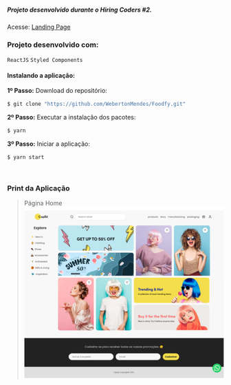 ##### Projeto desenvolvido durante o Hiring Coders #2.

Acesse: <a href="#" target="_blank">Landing Page</a>

### Projeto desenvolvido com:

`ReactJS` `Styled Components`
<br>

#### Instalando a aplicação:

**1º Passo:** Download do repositório:

```sh
$ git clone "https://github.com/WebertonMendes/Foodfy.git"
```

**2º Passo:** Executar a instalação dos pacotes:

```sh
$ yarn
```

**3º Passo:** Iniciar a aplicação:

```sh
$ yarn start
```

<br>

### Print da Aplicação

> Página Home<br>
> ![](https://github.com/WebertonMendes/LandingPageHC/blob/main/src/assets/LandingPageHC.png?raw=true)<br>
